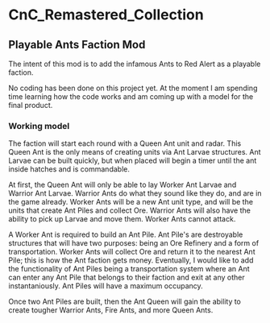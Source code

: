 # CnC_Remastered_Collection

## Playable Ants Faction Mod

The intent of this mod is to add the infamous Ants to Red Alert as a playable faction.

No coding has been done on this project yet. At the moment I am spending time learning how the code works
and am coming up with a model for the final product.

### Working model

The faction will start each round with a Queen Ant unit and radar. This Queen Ant is the only means of 
creating units via Ant Larvae structures. Ant Larvae can be built quickly, but when placed will begin a 
timer until the ant inside hatches and is commandable.

At first, the Queen Ant will only be able to lay Worker Ant Larvae and Warrior Ant Larvae. Warrior Ants 
do what they sound like they do, and are in the game already. Worker Ants will be a new Ant unit type, and
will be the units that create Ant Piles and collect Ore. Warrior Ants will also have the ability to pick
up Larvae and move them. Worker Ants cannot attack.

A Worker Ant is required to build an Ant Pile. Ant Pile's are destroyable structures that will have two
purposes: being an Ore Refinery and a form of transportation. Worker Ants will collect Ore and return it
to the nearest Ant Pile; this is how the Ant faction gets money. Eventually, I would like to add the
functionality of Ant Piles being a transportation system where an Ant can enter any Ant Pile that belongs
to their faction and exit at any other instantaniously. Ant Piles will have a maximum occupancy.

Once two Ant Piles are built, then the Ant Queen will gain the ability to create tougher Warrior Ants,
Fire Ants, and more Queen Ants.
